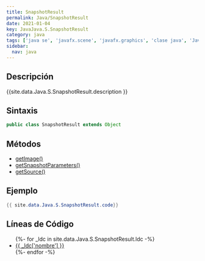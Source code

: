 ```yaml
---
title: SnapshotResult
permalink: Java/SnapshotResult
date: 2021-01-04
key: JavaJava.S.SnapshotResult
category: java
tags: ['java se', 'javafx.scene', 'javafx.graphics', 'clase java', 'JavaFX 2.2']
sidebar: 
  nav: java
---
```


## Descripción
{{site.data.Java.S.SnapshotResult.description }}

## Sintaxis
~~~java
public class SnapshotResult extends Object
~~~

## Métodos
* [getImage()](/Java/SnapshotResult/getImage)
* [getSnapshotParameters()](/Java/SnapshotResult/getSnapshotParameters)
* [getSource()](/Java/SnapshotResult/getSource)

## Ejemplo
~~~java
{{ site.data.Java.S.SnapshotResult.code}}
~~~

## Líneas de Código
<ul>
{%- for _ldc in site.data.Java.S.SnapshotResult.ldc -%}
   <li>
       <a href="{{_ldc['url'] }}">{{ _ldc['nombre'] }}</a>
   </li>
{%- endfor -%}
</ul>

